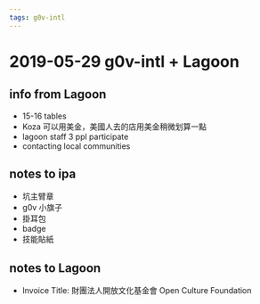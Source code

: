 ```yaml
---
tags: g0v-intl
---
```

2019-05-29 g0v-intl + Lagoon
=====

## info from Lagoon
- 15-16 tables
- Koza 可以用美金，美國人去的店用美金稍微划算一點
- lagoon staff 3 ppl participate
- contacting local communities

## notes to ipa
- 坑主臂章
- g0v 小旗子
- 掛耳包
- badge
- 技能貼紙

## notes to Lagoon
- Invoice Title: 財團法人開放文化基金會 Open Culture Foundation




